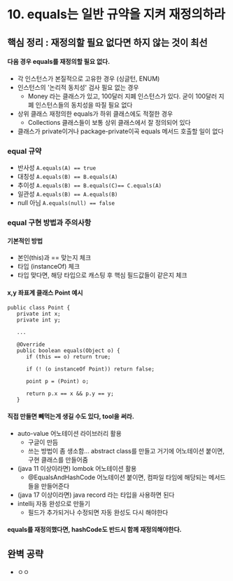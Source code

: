 # 10. equals는 일반 규약을 지켜 재정의하라
## 핵심 정리 : 재정의할 필요 없다면 하지 않는 것이 최선
#### 다음 경우 equals를 재정의할 필요 없다.
 * 각 인스턴스가 본질적으로 고유한 경우 (싱글턴, ENUM)
 * 인스턴스의 '논리적 동치성' 검사 필요 없는 경우
    * Money 라는 클래스가 있고, 100달러 지폐 인스턴스가 있다. 굳이 100달러 지폐 인스턴스들의 동치성을 따질 필요 없다
 * 상위 클래스 재정의한 equals가 하위 클래스에도 적절한 경우
    * Collections 클래스들이 보통 상위 클래스에서 잘 정의되어 있다
 * 클래스가 private이거나 package-private이곡 equals 메서드 호출할 일이 없다

### equal 규약
 * 반사성 `A.equals(A) == true`
 * 대칭성 `A.equals(B) == B.equals(A)`
 * 추이성 `A.equals(B) == B.equals(C)== C.equals(A)`
 * 일관성 `A.equals(B) == A.equals(B)`
 * null 아님 `A.equals(null) == false`

### equal 구현 방법과 주의사항
#### 기본적인 방법
 * 본인(this)과 == 맞는지 체크
 * 타입 (instanceOf) 체크
 * 타입 맞다면, 해당 타입으로 캐스팅 후 핵심 필드값들이 같은지 체크

#### x,y 좌표계 클래스 Point 예시
```
public class Point {
   private int x;
   private int y;

   ...

   @Override
   public boolean equals(Object o) {
      if (this == o) return true;

      if (! (o instanceOf Point)) return false;

      point p = (Point) o;

      return p.x == x && p.y == y;      
   }
```
#### 직접 만들면 빼먹는게 생길 수도 있다, tool을 써라.
 * auto-value 어노테이션 라이브러리 활용
    * 구글이 만듬
    * 쓰는 방법이 좀 생소함... abstract class를 만들고 거기에 어노테이션 붙이면, 구현 클래스를 만들어줌
 * (java 11 이상이라면) lombok 어노테이션 활용
    * @EqualsAndHashCode 어노테이션 붙이면, 컴파일 타임에 해당되는 메서드들을 만들어준다
 * (java 17 이상이라면) java record 라는 타입을 사용하면 된다
 * intellij 자동 완성으로 만들기
    * 필드가 추가되거나 수정되면 자동 완성도 다시 해야한다

#### equals를 재정의했다면, hashCode도 반드시 함께 재정의해야한다.

## 완벽 공략
 * ㅇㅇ
